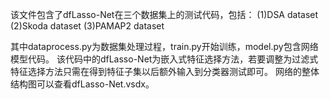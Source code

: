该文件包含了dfLasso-Net在三个数据集上的测试代码，包括：
(1)DSA dataset
(2)Skoda dataset
(3)PAMAP2 dataset

其中dataprocess.py为数据集处理过程，train.py开始训练，model.py包含网络模型代码。
该代码中的dfLasso-Net为嵌入式特征选择方法，若要调整为过滤式特征选择方法只需在得到特征子集以后额外输入到分类器测试即可。
网络的整体结构图可以查看dfLasso-Net.vsdx。
